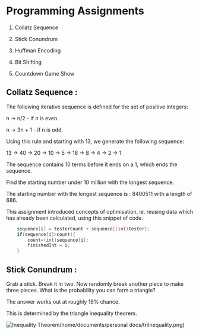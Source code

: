 # Programming Assignments

1. Collatz Sequence

2. Stick Conundrum

3. Huffman Encoding

4. Bit Shifting

5. Countdown Game Show


## Collatz Sequence : 
The following iterative sequence is defined for the set of positive integers:

n → n/2 - if n is even.

n → 3n + 1 - if n is odd.

Using this rule and starting with 13, we generate the following sequence:

13 → 40 → 20 → 10 → 5 → 16 → 8 → 4 → 2 → 1

The sequence contains 10 terms before it ends on a 1, which ends the sequence.

Find the starting number under 10 million with the longest sequence.

The starting number with the longest sequence is : 
8400511 with a length of 686.

This assignment introduced concepts of optimisation, ie. reusing 
data which has already been calculated, using this snippet of code. 

```java
	sequence[i] = testerCount + sequence[(int)tester];
	if(sequence[i]>count){
		count=(int)sequence[i];
		finishedInt = i;
	}
```



## Stick Conundrum :
Grab a stick. Break it in two. Now randomly break another piece to make three
pieces. What is the probability you can form a triangle?

The answer works out at roughly 19% chance. 

This is determined by the triangle inequality theorem.

![Inequality Theorem]()/home/documents/personal docs/triInequality.png)




